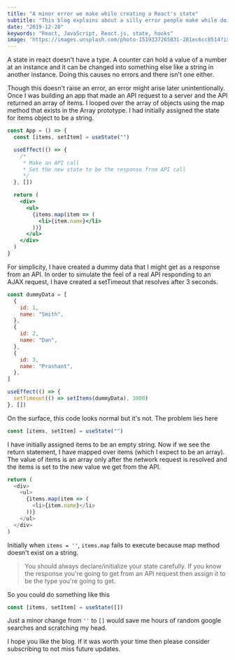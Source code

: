```yaml
---
title: "A minor error we make while creating a React's state"
subtitle: "This blog explains about a silly error people make while doing a project in React"
date: "2019-12-28"
keywords: "React, JavaScript, React.js, state, hooks"
image: 'https://images.unsplash.com/photo-1519337265831-281ec6cc8514?ixid=MnwxMjA3fDB8MHxwaG90by1wYWdlfHx8fGVufDB8fHx8&ixlib=rb-1.2.1&auto=format&fit=crop&w=750&q=80'
---
```


A state in react doesn't have a type. A counter can hold a value of a number at an instance and it can be changed into something else like a string in another instance. Doing this causes no errors and there isn't one either.

Though this doesn't raise an error, an error might arise later unintentionally. Once I was building an app that made an API request to a server and the API returned an array of items. I looped over the array of objects using the map method that exists in the Array prototype. I had initially assigned the state for items object to be a string.

```jsx
const App = () => {
  const [items, setItem] = useState("")

  useEffect(() => {
    /*
     * Make an API call
     * Set the new state to be the response from API call
     */
  }, [])

  return (
    <div>
      <ul>
        {items.map(item => (
          <li>{item.name}</li>
        ))}
      </ul>
    </div>
  )
}
```

For simplicity, I have created a dummy data that I might get as a response from an API. In order to simulate the feel of a real API responding to an AJAX request, I have created a setTimeout that resolves after 3 seconds.

```jsx
const dummyData = [
  {
    id: 1,
    name: "Smith",
  },
  {
    id: 2,
    name: "Dan",
  },
  {
    id: 3,
    name: "Prashant",
  },
]

useEffect(() => {
  setTimeout(() => setItems(dummyData), 3000)
}, [])
```

On the surface, this code looks normal but it's not. The problem lies here

```js
const [items, setItem] = useState("")
```

I have initially assigned items to be an empty string. Now if we see the return statement, I have mapped over items (which I expect to be an array). The value of items is an array only after the network request is resolved and the items is set to the new value we get from the API.

```js
return (
  <div>
    <ul>
      {items.map(item => (
        <li>{item.name}</li>
      ))}
    </ul>
  </div>
)
```

Initially when `items = ''`, `items.map` fails to execute because map method doesn't exist on a string.

> You should always declare/initialize your state carefully. If you know the response you're going to get from an API request then assign it to be the type you're going to get.

So you could do something like this

```js
const [items, setItem] = useState([])
```
Just a minor change from `''` to `[]` would save me hours of random google searches and scratching my head.

I hope you like the blog. If it was worth your time then please consider subscribing to not miss future updates.
